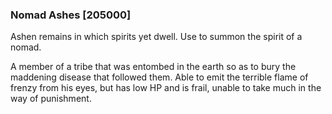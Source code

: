 ### Nomad Ashes [205000]

Ashen remains in which spirits yet dwell. Use to summon the spirit of a nomad.

A member of a tribe that was entombed in the earth so as to bury the maddening disease that followed them. Able to emit the terrible flame of frenzy from his eyes, but has low HP and is frail, unable to take much in the way of punishment.
